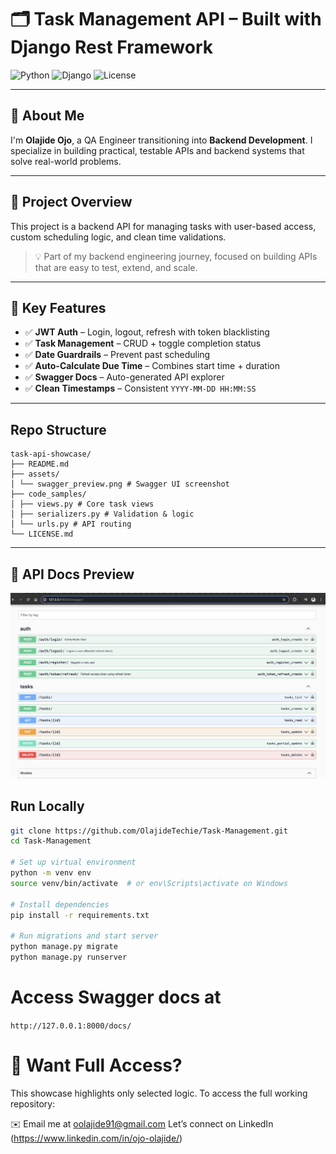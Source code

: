 # 🗂️ Task Management API – Built with Django Rest Framework

![Python](https://img.shields.io/badge/Python-3.10-blue)
![Django](https://img.shields.io/badge/Django-REST--Framework-green)
![License](https://img.shields.io/badge/License-MIT-lightgrey)

---

## 👋 About Me

I'm **Olajide Ojo**, a QA Engineer transitioning into **Backend Development**. I specialize in building practical, testable APIs and backend systems that solve real-world problems.

---

## 📌 Project Overview

This project is a backend API for managing tasks with user-based access, custom scheduling logic, and clean time validations.

> 💡 Part of my backend engineering journey, focused on building APIs that are easy to test, extend, and scale.

---

## 🚀 Key Features

- ✅ **JWT Auth** – Login, logout, refresh with token blacklisting
- ✅ **Task Management** – CRUD + toggle completion status
- ✅ **Date Guardrails** – Prevent past scheduling
- ✅ **Auto-Calculate Due Time** – Combines start time + duration
- ✅ **Swagger Docs** – Auto-generated API explorer
- ✅ **Clean Timestamps** – Consistent `YYYY-MM-DD HH:MM:SS`

---


## Repo Structure

```
task-api-showcase/
├── README.md
├── assets/
│ └── swagger_preview.png # Swagger UI screenshot
├── code_samples/
│ ├── views.py # Core task views
│ ├── serializers.py # Validation & logic
│ └── urls.py # API routing
└── LICENSE.md
```
---

## 📸 API Docs Preview

![Swagger Screenshot](Task-Management/assets/swagger_preview.png)


## Run Locally

```bash
git clone https://github.com/OlajideTechie/Task-Management.git
cd Task-Management

# Set up virtual environment
python -m venv env
source venv/bin/activate  # or env\Scripts\activate on Windows

# Install dependencies
pip install -r requirements.txt

# Run migrations and start server
python manage.py migrate
python manage.py runserver
````

# Access Swagger docs at

```http://127.0.0.1:8000/docs/```


# 🔑 Want Full Access?
This showcase highlights only selected logic. To access the full working repository:

✉️ Email me at oolajide91@gmail.com
Let’s connect on LinkedIn (https://www.linkedin.com/in/ojo-olajide/)

